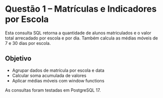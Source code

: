 # Questão 1 – Matrículas e Indicadores por Escola

Esta consulta SQL retorna a quantidade de alunos matriculados e o valor total arrecadado por escola e por dia. Também calcula as médias móveis de 7 e 30 dias por escola.

## Objetivo

- Agrupar dados de matrícula por escola e data
- Calcular soma acumulada de valores
- Aplicar médias móveis com window functions

As consultas foram testadas em PostgreSQL 17.
